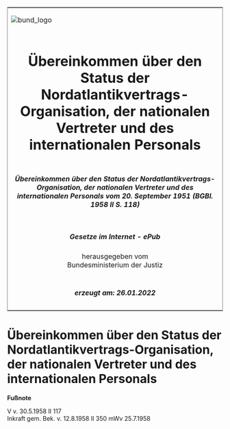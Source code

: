 <span id="DECKBLATT.html"></span>

<table border="0" frame="border" width="100%">

<tr valign="top">

<td align="left">

![bund\_logo](BfJ_2021_Web_de_de.gif)

</td>

<td align="right">

 

</td>

</tr>

<tr align="center" valign="middle">

<td colspan="2">

# Übereinkommen über den Status der Nordatlantikvertrags-Organisation, der nationalen Vertreter und des internationalen Personals

</td>

</tr>

<tr align="center" valign="middle">

<td colspan="2">

##### Übereinkommen über den Status der Nordatlantikvertrags-Organisation, der nationalen Vertreter und des internationalen Personals vom 20. September 1951 (BGBl. 1958 II S. 118)

</td>

</tr>

<tr align="center" valign="middle">

<td colspan="2">

  
  

##### Gesetze im Internet - ePub  
  
herausgegeben vom  
Bundesministerium der Justiz

</td>

</tr>

<tr align="center" valign="bottom">

<td colspan="2">

  
  

##### erzeugt am: 26.01.2022

</td>

</tr>

</table>

<span id="BJNR201180958.html"></span>

# Übereinkommen über den Status der Nordatlantikvertrags-Organisation, der nationalen Vertreter und des internationalen Personals

<div>

  
**Fußnote**

<div class="jnhtml">

<div>

<div class="jurAbsatz">

V v. 30.5.1958 II 117  
Inkraft gem. Bek. v. 12.8.1958 II 350 mWv 25.7.1958

</div>

</div>

</div>

</div>
